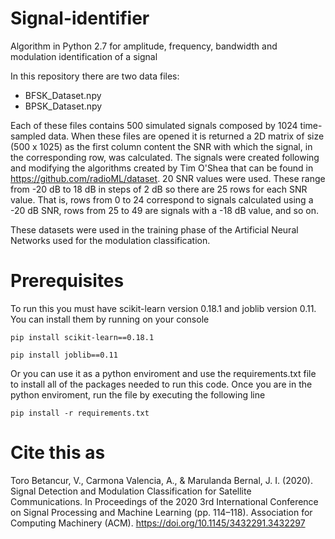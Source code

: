 # Signal-identifier
Algorithm in Python 2.7 for amplitude, frequency, bandwidth and modulation identification of a signal

In this repository there are two data files:

- BFSK_Dataset.npy
- BPSK_Dataset.npy

Each of these files contains 500 simulated signals composed by 1024 time-sampled data. When these files are opened it is returned a 2D matrix of size (500 x 1025) as the first column content the SNR with which the signal, in the corresponding row, was calculated. The signals were created following and modifying the algorithms created by Tim O'Shea that can be found in https://github.com/radioML/dataset. 20 SNR values were used. These range from -20 dB to 18 dB in steps of 2 dB so there are 25 rows for each SNR value. That is, rows from 0 to 24 correspond to signals calculated using a -20 dB SNR, rows from 25 to 49 are signals with a -18 dB value, and so on.

These datasets were used in the training phase of the Artificial Neural Networks used for the modulation classification.

# Prerequisites
To run this you must have scikit-learn version 0.18.1 and joblib version 0.11. You can install them by running on your console
```
pip install scikit-learn==0.18.1
```
```
pip install joblib==0.11
```
Or you can use it as a python enviroment and use the requirements.txt file to install all of the packages needed to run this code. Once you are in the python enviroment, run the file by executing the following line
```
pip install -r requirements.txt
```
# Cite this as
Toro Betancur, V., Carmona Valencia, A., & Marulanda Bernal, J. I. (2020). Signal Detection and Modulation Classification for Satellite Communications. In Proceedings of the 2020 3rd International Conference on Signal Processing and Machine Learning (pp. 114–118). Association for Computing Machinery (ACM).
https://doi.org/10.1145/3432291.3432297
